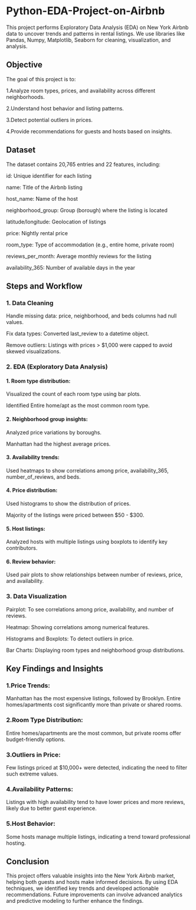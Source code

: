 # Python-EDA-Project-on-Airbnb
This project performs Exploratory Data Analysis (EDA) on New York Airbnb data to uncover trends and patterns in rental listings. We use libraries like Pandas, Numpy, Matplotlib, Seaborn for cleaning, visualization, and analysis.

## Objective
The goal of this project is to:

1.Analyze room types, prices, and availability across different neighborhoods.

2.Understand host behavior and listing patterns.

3.Detect potential outliers in prices.

4.Provide recommendations for guests and hosts based on insights.

## Dataset

The dataset contains 20,765 entries and 22 features, including:

id: Unique identifier for each listing

name: Title of the Airbnb listing

host_name: Name of the host

neighborhood_group: Group (borough) where the listing is located

latitude/longitude: Geolocation of listings

price: Nightly rental price

room_type: Type of accommodation (e.g., entire home, private room)

reviews_per_month: Average monthly reviews for the listing

availability_365: Number of available days in the year

## Steps and Workflow

### 1. Data Cleaning

Handle missing data: price, neighborhood, and beds columns had null values.

Fix data types: Converted last_review to a datetime object.

Remove outliers: Listings with prices > $1,000 were capped to avoid skewed visualizations.

### 2. EDA (Exploratory Data Analysis)

#### 1. Room type distribution:

Visualized the count of each room type using bar plots.

Identified Entire home/apt as the most common room type.

#### 2. Neighborhood group insights:

Analyzed price variations by boroughs.

Manhattan had the highest average prices.

#### 3. Availability trends:

Used heatmaps to show correlations among price, availability_365, number_of_reviews, and beds.

#### 4. Price distribution: 

Used histograms to show the distribution of prices.

Majority of the listings were priced between $50 - $300.

#### 5. Host listings:
Analyzed hosts with multiple listings using boxplots to identify key contributors.

#### 6. Review behavior:
Used pair plots to show relationships between number of reviews, price, and availability.

### 3. Data Visualization

Pairplot: To see correlations among price, availability, and number of reviews.

Heatmap: Showing correlations among numerical features.

Histograms and Boxplots: To detect outliers in price.

Bar Charts: Displaying room types and neighborhood group distributions.

## Key Findings and Insights

### 1.Price Trends:
Manhattan has the most expensive listings, followed by Brooklyn.
Entire homes/apartments cost significantly more than private or shared rooms.

### 2.Room Type Distribution:
Entire homes/apartments are the most common, but private rooms offer budget-friendly options.

### 3.Outliers in Price:
Few listings priced at $10,000+ were detected, indicating the need to filter such extreme values.

### 4.Availability Patterns:
Listings with high availability tend to have lower prices and more reviews, likely due to better guest experience.

### 5.Host Behavior:
Some hosts manage multiple listings, indicating a trend toward professional hosting.

## Conclusion
This project offers valuable insights into the New York Airbnb market, helping both guests and hosts make informed decisions. By using EDA techniques, we identified key trends and developed actionable recommendations. Future improvements can involve advanced analytics and predictive modeling to further enhance the findings.


